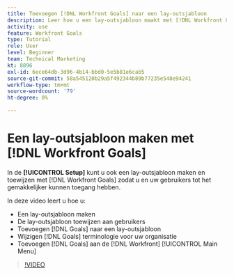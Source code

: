 ```yaml
---
title: Toevoegen [!DNL Workfront Goals] naar een lay-outsjabloon
description: Leer hoe u een lay-outsjabloon maakt met [!DNL Workfront Goals], assign the layout template to users, and change [!DNL Goals] aan uw organisatie aangepaste terminologie.
activity: use
feature: Workfront Goals
type: Tutorial
role: User
level: Beginner
team: Technical Marketing
kt: 8896
exl-id: 6ece64db-3d96-4b14-bbd0-5e5b81e6cab5
source-git-commit: 58a545120b29a5f492344b89b77235e548e94241
workflow-type: tm+mt
source-wordcount: '79'
ht-degree: 0%

---
```


# Een lay-outsjabloon maken met [!DNL Workfront Goals]

In de **[!UICONTROL Setup]** kunt u ook een lay-outsjabloon maken en toewijzen met [!DNL Workfront Goals] zodat u en uw gebruikers tot het gemakkelijker kunnen toegang hebben.

In deze video leert u hoe u:

* Een lay-outsjabloon maken
* De lay-outsjabloon toewijzen aan gebruikers
* Toevoegen [!DNL Goals] naar een lay-outsjabloon
* Wijzigen [!DNL Goals] terminologie voor uw organisatie
* Toevoegen [!DNL Goals] aan de [!DNL Workfront] [!UICONTROL Main Menu]

>[!VIDEO](https://video.tv.adobe.com/v/335190/?quality=12)

<!--
Learn more graphic
-->
